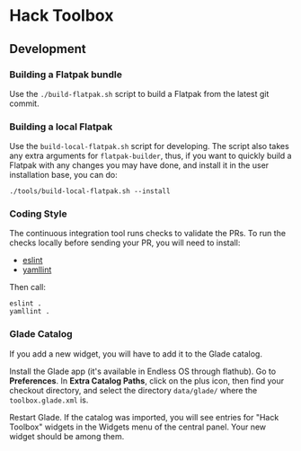 Hack Toolbox
============

## Development

### Building a Flatpak bundle

Use the `./build-flatpak.sh` script to build a Flatpak from the latest
git commit.

### Building a local Flatpak

Use the `build-local-flatpak.sh` script for developing. The script
also takes any extra arguments for `flatpak-builder`, thus, if you
want to quickly build a Flatpak with any changes you may have done,
and install it in the user installation base, you can do:

`./tools/build-local-flatpak.sh --install`

### Coding Style

The continuous integration tool runs checks to validate the PRs. To
run the checks locally before sending your PR, you will need to
install:

- [eslint](https://github.com/eslint/eslint)
- [yamllint](https://github.com/adrienverge/yamllint)

Then call:

``` shell
eslint .
yamllint .
```

### Glade Catalog

If you add a new widget, you will have to add it to the Glade catalog.

Install the Glade app (it's available in Endless OS through
flathub). Go to **Preferences**. In **Extra Catalog Paths**, click on
the plus icon, then find your checkout directory, and select the
directory `data/glade/` where the `toolbox.glade.xml` is.

Restart Glade. If the catalog was imported, you will see entries for
"Hack Toolbox" widgets in the Widgets menu of the central panel. Your
new widget should be among them.
